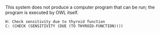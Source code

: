 This system does not produce a computer program that can be run; the program is executed by OWL itself.  

~~~
H: Check sensitivity due to thyroid function
C: (CHECK (SENSITIVITY (DUE (TO THYROID-FUNCTION))))
~~~
